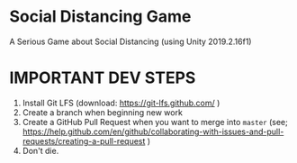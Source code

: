 # Social Distancing Game
A Serious Game about Social Distancing (using Unity 2019.2.16f1)

# IMPORTANT DEV STEPS

1. Install Git LFS (download: https://git-lfs.github.com/ )
2. Create a branch when beginning new work
3. Create a GitHub Pull Request when you want to merge into `master` (see; https://help.github.com/en/github/collaborating-with-issues-and-pull-requests/creating-a-pull-request )
4. Don't die.
